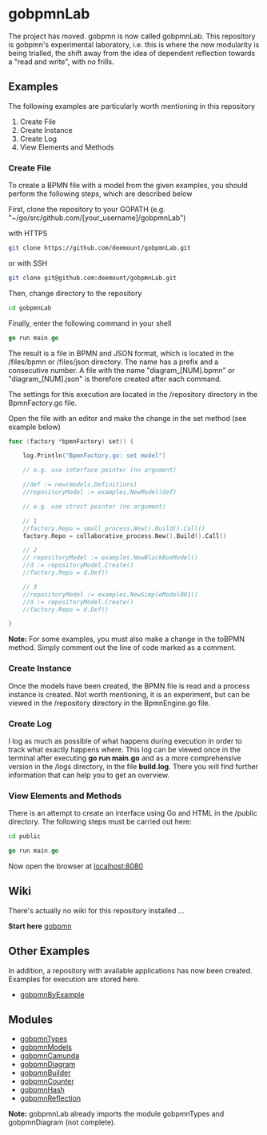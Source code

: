 # gobpmnLab

The project has moved. gobpmn is now called gobpmnLab. This repository is gobpmn's experimental laboratory, i.e. this is where the new modularity is being trialled, the shift away from the idea of dependent reflection towards a "read and write", with no frills.

## Examples

The following examples are particularly worth mentioning in this repository

1. Create File
2. Create Instance
3. Create Log
4. View Elements and Methods

### Create File

To create a BPMN file with a model from the given examples, you should perform the following steps, which are described below

First, clone the repository to your GOPATH (e.g. "~/go/src/github.com/[your_username]/gobpmnLab")

with HTTPS

```bash
git clone https://github.com/deemount/gobpmnLab.git
```

or with SSH

```bash
git clone git@github.com:deemount/gobpmnLab.git
```

Then, change directory to the repository

```bash
cd gobpmnLab
```

Finally, enter the following command in your shell

```go
go run main.go
```

The result is a file in BPMN and JSON format, which is located in the /files/bpmn or /files/json directory. The name has a prefix and a consecutive number. A file with the name "diagram_[NUM].bpmn" or "diagram_[NUM].json" is therefore created after each command.

The settings for this execution are located in the /repository directory in the BpmnFactory.go file.

Open the file with an editor and make the change in the set method (see example below)

```go
func (factory *bpmnFactory) set() {

	log.Println("BpmnFactory.go: set model")

	// e.g. use interface pointer (no argument)

	//def := new(models.Definitions)
	//repositoryModel := examples.NewModel(def)

	// e.g. use struct pointer (no argument)

	// 1
	//factory.Repo = small_process.New().Build().Call()
	factory.Repo = collaborative_process.New().Build().Call()

	// 2
	// repositoryModel := examples.NewBlackBoxModel()
	//d := repositoryModel.Create()
	//factory.Repo = d.Def()

	// 3
	//repositoryModel := examples.NewSimpleModel001()
	//d := repositoryModel.Create()
	//factory.Repo = d.Def()

}
```

**Note:**
For some examples, you must also make a change in the toBPMN method. Simply comment out the line of code marked as a comment.

### Create Instance

Once the models have been created, the BPMN file is read and a process instance is created. Not worth mentioning, it is an experiment, but can be viewed in the /repository directory in the BpmnEngine.go file.

### Create Log

I log as much as possible of what happens during execution in order to track what exactly happens where. This log can be viewed once in the terminal after executing **go run main.go** and as a more comprehensive version in the /logs directory, in the file **build.log**. There you will find further information that can help you to get an overview.

### View Elements and Methods

There is an attempt to create an interface using Go and HTML in the /public directory. The following steps must be carried out here:

```bash
cd public
```

```go
go run main.go
```

Now open the browser at [localhost:8080](https://localhost:8080)

## Wiki

There's actually no wiki for this repository installed ...

**Start here** [gobpmn](https://github.com/deemount/gobpmn)

## Other Examples

In addition, a repository with available applications has now been created. Examples for execution are stored here.

+ [gobpmnByExample](https://github.com/deemount/gobpmnByExample)

## Modules

+ [gobpmnTypes](https://github.com/deemount/gobpmnTypes)
+ [gobpmnModels](https://github.com/deemount/gobpmnModels)
+ [gobpmnCamunda](https://github.com/deemount/gobpmnCamunda)
+ [gobpmnDiagram](https://github.com/deemount/gobpmnDiagram)
+ [gobpmnBuilder](https://github.com/deemount/gobpmnBuilder)
+ [gobpmnCounter](https://github.com/deemount/gobpmnCounter)
+ [gobpmnHash](https://github.com/deemount/gobpmnHash)
+ [gobpmnReflection](https://github.com/deemount/gobpmnReflection)

**Note:** gobpmnLab already imports the module gobpmnTypes and gobpmnDiagram (not complete).
